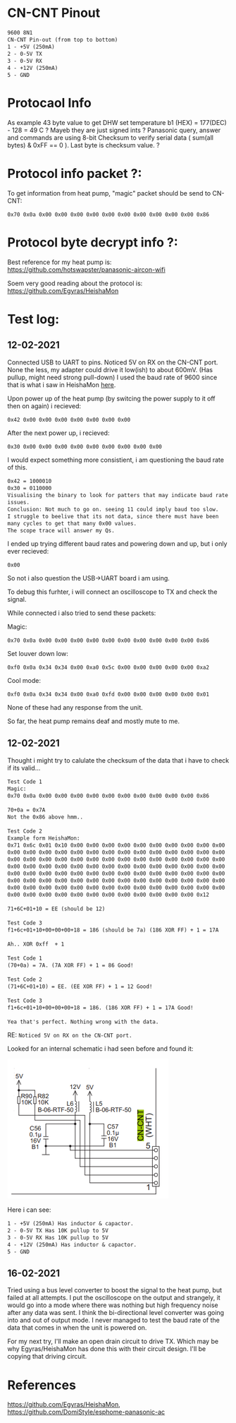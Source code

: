# CN-CNT Pinout
```
9600 8N1
CN-CNT Pin-out (from top to bottom)
1 - +5V (250mA)
2 - 0-5V TX
3 - 0-5V RX
4 - +12V (250mA)
5 - GND
```

# Protocaol Info
As example 43 byte value to get DHW set temperature b1 (HEX) = 177(DEC) - 128 = 49 C ?
Mayeb they are just signed ints ?
Panasonic query, answer and commands are using 8-bit Checksum to verify serial data ( sum(all bytes) & 0xFF == 0 ). Last byte is checksum value. ?

# Protocol info packet ?:
To get information from heat pump, "magic" packet should be send to CN-CNT:

```
0x70 0x0a 0x00 0x00 0x00 0x00 0x00 0x00 0x00 0x00 0x00 0x00 0x86
```

# Protocol byte decrypt info ?:

Best reference for my heat pump is: https://github.com/hotswapster/panasonic-aircon-wifi

Soem very good reading about the protocol is: https://github.com/Egyras/HeishaMon

# Test log:

## 12-02-2021
Connected USB to UART to pins.
Noticed 5V on RX on the CN-CNT port. None the less, my adapter could drive it low(ish) to about 600mV. (Has pullup, might need strong pull-down)
I used the baud rate of 9600 since that is what i saw in HeishaMon [here](https://github.com/Egyras/HeishaMon/blob/697f6bd188d022d86f5908e06a0ea74835cda384/HeishaMon/HeishaMon.ino#L386).

Upon power up of the heat pump (by switcing the power supply to it off then on again) i recieved:
```
0x42 0x00 0x00 0x00 0x00 0x00 0x00 0x00
```

After the next power up, i recieved:
```
0x30 0x00 0x00 0x00 0x00 0x00 0x00 0x00 0x00 0x00
```

I would expect something more consistient, i am questioning the baud rate of this.

```
0x42 = 1000010
0x30 = 0110000
Visualising the binary to look for patters that may indicate baud rate issues.
Conclusion: Not much to go on. seeing 11 could imply baud too slow.
I struggle to beelive that its not data, since there must have been many cycles to get that many 0x00 values.
The scope trace will answer my Qs.
```

I ended up trying different baud rates and powering down and up, but i only ever recieved:
```
0x00
```

So not i also question the USB->UART board i am using.

To debug this furhter, i will connect an oscilloscope to TX and check the signal.


While connected i also tried to send these packets:

Magic:
```
0x70 0x0a 0x00 0x00 0x00 0x00 0x00 0x00 0x00 0x00 0x00 0x00 0x86
```

Set louver down low:
```
0xf0 0x0a 0x34 0x34 0x00 0xa0 0x5c 0x00 0x00 0x00 0x00 0x00 0xa2
```

Cool mode:
```
0xf0 0x0a 0x34 0x34 0x00 0xa0 0xfd 0x00 0x00 0x00 0x00 0x00 0x01
```

None of these had any response from the unit.

So far, the heat pump remains deaf and mostly mute to me.

## 12-02-2021

Thought i might try to calulate the checksum of the data that i have to check if its valid...


```
Test Code 1
Magic:
0x70 0x0a 0x00 0x00 0x00 0x00 0x00 0x00 0x00 0x00 0x00 0x00 0x86

70+0a = 0x7A
Not the 0x86 above hmm..

Test Code 2
Example form HeishaMon:
0x71 0x6c 0x01 0x10 0x00 0x00 0x00 0x00 0x00 0x00 0x00 0x00 0x00 0x00 0x00 0x00 0x00 0x00 0x00 0x00 0x00 0x00 0x00 0x00 0x00 0x00 0x00 0x00 0x00 0x00 0x00 0x00 0x00 0x00 0x00 0x00 0x00 0x00 0x00 0x00 0x00 0x00 0x00 0x00 0x00 0x00 0x00 0x00 0x00 0x00 0x00 0x00 0x00 0x00 0x00 0x00 0x00 0x00 0x00 0x00 0x00 0x00 0x00 0x00 0x00 0x00 0x00 0x00 0x00 0x00 0x00 0x00 0x00 0x00 0x00 0x00 0x00 0x00 0x00 0x00 0x00 0x00 0x00 0x00 0x00 0x00 0x00 0x00 0x00 0x00 0x00 0x00 0x00 0x00 0x00 0x00 0x00 0x00 0x00 0x00 0x00 0x00 0x00 0x00 0x00 0x00 0x00 0x00 0x00 0x00 0x12

71+6C+01+10 = EE (should be 12)

Test Code 3
f1+6c+01+10+00+00+00+18 = 186 (should be 7a) (186 XOR FF) + 1 = 17A 

Ah.. XOR 0xff  + 1

Test Code 1
(70+0a) = 7A. (7A XOR FF) + 1 = 86 Good!

Test Code 2
(71+6C+01+10) = EE. (EE XOR FF) + 1 = 12 Good!

Test Code 3
f1+6c+01+10+00+00+00+18 = 186. (186 XOR FF) + 1 = 17A Good!

Yea that's perfect. Nothing wrong with the data.

```

RE: `Noticed 5V on RX on the CN-CNT port.`

Looked for an internal schematic i had seen before and found it:

![CN-CNT internal schematic](./Service%20Manuals/CN-CNT%20Internal%20Schematic.PNG)

Here i can see:
```
1 - +5V (250mA) Has inductor & capactor.
2 - 0-5V TX Has 10K pullup to 5V
3 - 0-5V RX Has 10K pullup to 5V
4 - +12V (250mA) Has inductor & capactor.
5 - GND
```


## 16-02-2021
Tried using a bus level converter to boost the signal to the heat pump, but failed at all attempts.
I put the oscilloscope on the output and strangely, it would go into a mode where there was nothing but high frequency noise after any data was sent.
I think the bi-directional level converter was going into and out of output mode.
I never managed to test the baud rate of the data that comes in when the unit is powered on.

For my next try, I'll make an open drain circuit to drive TX.
Which may be why Egyras/HeishaMon has done this with their circuit design.
I'll be copying that driving circuit.

# References
https://github.com/Egyras/HeishaMon, https://github.com/DomiStyle/esphome-panasonic-ac
